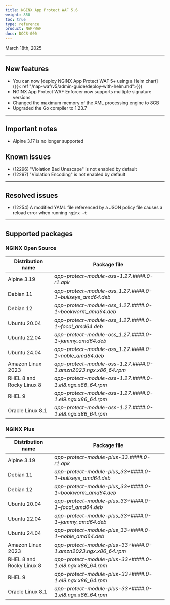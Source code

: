 ```yaml
---
title: NGINX App Protect WAF 5.6
weight: 850
toc: true
type: reference
product: NAP-WAF
docs: DOCS-000
---
```


March 18th, 2025

---

## New features

- You can now [deploy NGINX App Protect WAF 5+ using a Helm chart]({{< ref "/nap-waf/v5/admin-guide/deploy-with-helm.md">}})
- NGINX App Protect WAF Enforcer now supports multiple signature versions
- Changed the maximum memory of the XML processing engine to 8GB
- Upgraded the Go compiler to 1.23.7

---

## Important notes

- Alpine 3.17 is no longer supported

## Known issues

- (12296) "Violation Bad Unescape" is not enabled by default
- (12297) "Violation Encoding" is not enabled by default

---

## Resolved issues

- (12254) A modified YAML file referenced by a JSON policy file causes a reload error when running `nginx -t`

---

## Supported packages

### NGINX Open Source

| Distribution name        | Package file                                                      |
|--------------------------|-------------------------------------------------------------------|
| Alpine 3.19              | _app-protect-module-oss-1.27.####.0-r1.apk_                    |
| Debian 11                | _app-protect-module-oss_1.27.####.0-1\~bullseye_amd64.deb_     |
| Debian 12                | _app-protect-module-oss_1.27.####.0-1\~bookworm_amd64.deb_     |
| Ubuntu 20.04             | _app-protect-module-oss_1.27.####.0-1\~focal_amd64.deb_        |
| Ubuntu 22.04             | _app-protect-module-oss_1.27.####.0-1\~jammy_amd64.deb_        |
| Ubuntu 24.04             | _app-protect-module-oss_1.27.####.0-1\~noble_amd64.deb_        |
| Amazon Linux 2023        | _app-protect-module-oss-1.27.####.0-1.amzn2023.ngx.x86_64.rpm_ |
| RHEL 8 and Rocky Linux 8 | _app-protect-module-oss-1.27.####.0-1.el8.ngx.x86_64.rpm_      |
| RHEL 9                   | _app-protect-module-oss-1.27.####.0-1.el9.ngx.x86_64.rpm_      |
| Oracle Linux 8.1         | _app-protect-module-oss-1.27.####.0-1.el8.ngx.x86_64.rpm_      |

### NGINX Plus

| Distribution name        | Package file                                                   |
|--------------------------|----------------------------------------------------------------|
| Alpine 3.19              | _app-protect-module-plus-33.####.0-r1.apk_                    |
| Debian 11                | _app-protect-module-plus_33+####.0-1\~bullseye_amd64.deb_     |
| Debian 12                | _app-protect-module-plus_33+####.0-1\~bookworm_amd64.deb_     |
| Ubuntu 20.04             | _app-protect-module-plus_33+####.0-1\~focal_amd64.deb_        |
| Ubuntu 22.04             | _app-protect-module-plus_33+####.0-1\~jammy_amd64.deb_        |
| Ubuntu 24.04             | _app-protect-module-plus_33+####.0-1\~noble_amd64.deb_        |
| Amazon Linux 2023        | _app-protect-module-plus-33+####.0-1.amzn2023.ngx.x86_64.rpm_ |
| RHEL 8 and Rocky Linux 8 | _app-protect-module-plus-33+####.0-1.el8.ngx.x86_64.rpm_      |
| RHEL 9                   | _app-protect-module-plus-33+####.0-1.el9.ngx.x86_64.rpm_      |
| Oracle Linux 8.1         | _app-protect-module-plus-33+####.0-1.el8.ngx.x86_64.rpm_      |
